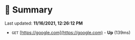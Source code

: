 # 📖 Summary
Last updated: **11/16/2021, 12:26:12 PM**

- `GET` [https://google.com](https://google.com) - **Up** (139ms)
